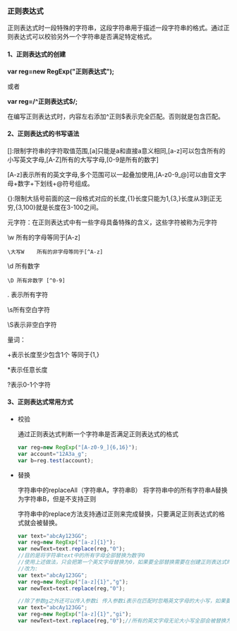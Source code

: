 ### 正则表达式

正则表达式时一段特殊的字符串，这段字符串用于描述一段字符串的格式。通过正则表达式可以校验另外一个字符串是否满足特定格式。

#### 1、正则表达式的创建

**var reg=new RegExp("正则表达式");**

或者

**var reg=/^正则表达式$/;**

在编写正则表达式时，内容左右添加^正则$表示完全匹配。否则就是包含匹配。

#### 2、正则表达式的书写语法

[]:限制字符串的字符取值范围,[a]只能是a和直接a意义相同,[a-z]可以包含所有的小写英文字母,[A-Z]所有的大写字母,[0-9是所有的数字]

[A-z]表示所有的英文字母,多个范围可以一起叠加使用,[A-z0-9_@]可以由音文字母+数字+下划线+@符号组成。

{}:限制大括号前面的这一段格式对应的长度,{1}长度只能为1,{3,}长度从3到正无穷,{3,100}就是长度在3-100之间。



元字符：在正则表达式中有一些字母具备特殊的含义，这些字符被称为元字符

\w	所有的字母等同于[A-z]

```
\大写W	所有的非字母等同于[^A-z]
```

\d 所有数字

```
\D 所有非数字 [^0-9]
```

.   表示所有字符

\s所有空白字符

\S表示非空白字符

量词：

+表示长度至少包含1个 等同于{1,}

*表示任意长度

?表示0-1个字符

#### 3、正则表达式常用方式

- 校验

  通过正则表达式判断一个字符串是否满足正则表达式的格式	

  ```javascript
  var reg=new RegExp("[A-z0-9_]{6,16}");
  var account="12A3a_g";
  var b=reg.test(account);
  ```

- 替换

  字符串中的replaceAll（字符串A，字符串B） 将字符串中的所有字符串A替换为字符串B，但是不支持正则

  字符串中的replace方法支持通过正则来完成替换，只要满足正则表达式的格式就会被替换。

  ```javascript
  var text="abcAy123GG";
  var reg=new RegExp("[a-z]{1}");
  var newText=text.replace(reg,"0");
  //目的是将字符串text中的所有字母全部替换为数字0
  //使用上述做法，只会把第一个英文字母替换为0，如果要全部替换需要在创建正则表达式时带入第二个参数 "g" ,表示全局匹配
  //改为:
  var text="abcAy123GG";
  var reg=new RegExp("[a-z]{1}","g");
  var newText=text.replace(reg,"0");
  
  //除了参数g之外还可以传入参数i 传入参数i表示在匹配时忽略英文字母的大小写，如果要同时开启这两个功能参数写作 "ig"。
  var text="abcAy123GG";
  var reg=new RegExp("[a-z]{1}","gi");
  var newText=text.replace(reg,"0");//所有的英文字母无论大小写全部会被替换为0
  
  ```

  

  

  